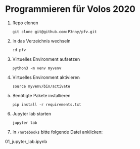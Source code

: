# Programmieren für Volos 2020

1. Repo clonen

   `git clone git@github.com:P3nny/pfv.git`

2. In das Verzeichnis wechseln

   `cd pfv`

3. Virtuelles Environment aufsetzen

   `python3 -m venv myvenv`

4. Virtuelles Environment aktivieren

   `source myvenv/bin/activate`

5. Benötigte Pakete installieren

   `pip install -r requirements.txt`

6. Jupyter lab starten

   `jupyter lab`

7. In `/notebooks` bitte folgende Datei anklicken:

01_jupyter_lab.ipynb
